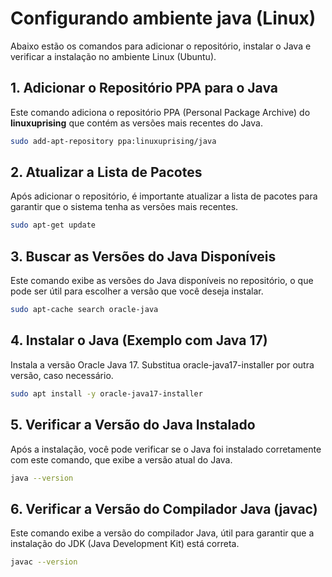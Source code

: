 # Configurando ambiente java (Linux)

Abaixo estão os comandos para adicionar o repositório, instalar o Java e verificar a instalação no ambiente Linux (Ubuntu).

## 1. Adicionar o Repositório PPA para o Java
Este comando adiciona o repositório PPA (Personal Package Archive) do **linuxuprising** que contém as versões mais recentes do Java.

```bash
sudo add-apt-repository ppa:linuxuprising/java
```

## 2. Atualizar a Lista de Pacotes
Após adicionar o repositório, é importante atualizar a lista de pacotes para garantir que o sistema tenha as versões mais recentes.

```bash
sudo apt-get update
```

## 3. Buscar as Versões do Java Disponíveis
Este comando exibe as versões do Java disponíveis no repositório, o que pode ser útil para escolher a versão que você deseja instalar.

```bash
sudo apt-cache search oracle-java
```

## 4. Instalar o Java (Exemplo com Java 17)
Instala a versão Oracle Java 17. Substitua oracle-java17-installer por outra versão, caso necessário.

```bash
sudo apt install -y oracle-java17-installer
```

## 5. Verificar a Versão do Java Instalado
Após a instalação, você pode verificar se o Java foi instalado corretamente com este comando, que exibe a versão atual do Java.

```bash
java --version
```

## 6. Verificar a Versão do Compilador Java (javac)
Este comando exibe a versão do compilador Java, útil para garantir que a instalação do JDK (Java Development Kit) está correta.

```bash
javac --version
```
